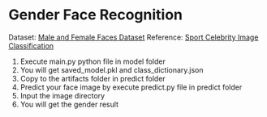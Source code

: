 # Gender Face Recognition

Dataset: [Male and Female Faces Dataset](https://www.kaggle.com/datasets/ashwingupta3012/male-and-female-faces-dataset)
Reference: [Sport Celebrity Image Classification](https://www.youtube.com/playlist?list=PLeo1K3hjS3uvaRHZLl-jLovIjBP14QTXc)

1. Execute main.py python file in model folder
2. You will get saved_model.pkl and class_dictionary.json
3. Copy to the artifacts folder in predict folder
4. Predict your face image by execute predict.py file in predict folder
5. Input the image directory
6. You will get the gender result